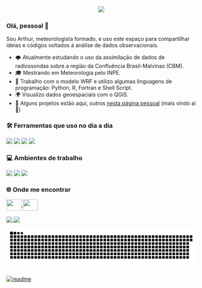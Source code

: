 <div align="center">
  <img height="150" src="https://media.giphy.com/media/M9gbBd9nbDrOTu1Mqx/giphy.gif"  />
</div>

### Olá, pessoal 👋

Sou Arthur, meteorologista formado, e uso este espaço para compartilhar ideias e códigos voltados à análise de dados observacionais.

- 🌩️ Atualmente estudando o uso da assimilação de dados de radiossondas sobre a região da Confluência Brasil-Malvinas (CBM). 
- 🎓 Mestrando em Meteorologia pelo INPE.
- 🧪 Trabalho com o modelo WRF e utilizo algumas linguagens de programação: Python, R, Fortran e Shell Script.
- 🌍 Visualizo dados geoespaciais com o QGIS.
- 🧠 Alguns projetos estão aqui, outros [nesta página pessoal](https://arthurwduart.github.io/arthur-duarte.github.io/) (mais vindo aí 🚀) 

### 🛠️ Ferramentas que uso no dia a dia

<p>
  <a href="https://www.python.org/" target="_blank"><img src="https://cdn.jsdelivr.net/gh/devicons/devicon/icons/python/python-original.svg" width="40" /></a>
  <a href="https://www.r-project.org/" target="_blank"><img src="https://cdn.jsdelivr.net/gh/devicons/devicon/icons/r/r-original.svg" width="40" /></a>
  <a href="https://www.gnu.org/software/bash/" target="_blank"><img src="https://cdn.jsdelivr.net/gh/devicons/devicon/icons/bash/bash-original.svg" width="40" /></a>
  <a href="https://git-scm.com/" target="_blank"><img src="https://cdn.jsdelivr.net/gh/devicons/devicon/icons/git/git-original.svg" width="40" /></a>
</p>

### 💻 Ambientes de trabalho

<p>
  <a href="https://code.visualstudio.com/" target="_blank"><img src="https://cdn.jsdelivr.net/gh/devicons/devicon/icons/vscode/vscode-original.svg" width="40" /></a>
  <a href="https://www.linux.org/" target="_blank"><img src="https://cdn.jsdelivr.net/gh/devicons/devicon/icons/linux/linux-original.svg" width="40" /></a>
  <a href="https://jupyter.org/" target="_blank"><img src="https://upload.wikimedia.org/wikipedia/commons/3/38/Jupyter_logo.svg" width="40" /></a>
</p>

### 🌐 Onde me encontrar

<p align="left">
  <a href="https://www.instagram.com/arthurwduarte" target="blank">
    <img align="center" src="https://raw.githubusercontent.com/rahuldkjain/github-profile-readme-generator/master/src/images/icons/Social/instagram.svg" height="30" width="40" />
  </a>
  <a href="https://www.linkedin.com/in/arthurwduarte" target="blank">
    <img align="center" src="https://raw.githubusercontent.com/rahuldkjain/github-profile-readme-generator/master/src/images/icons/Social/linked-in-alt.svg" height="30" width="40" />
  </a>
</p>


<div>
  <a href="https://github.com/arthurwduart">
    <img height="180em" align="center" src="https://github-readme-stats.vercel.app/api?username=arthurwduart&show_icons=true&theme=react&include_all_commits=true&count_private=true"/>
    <img height="180em" align="center" src="https://github-readme-stats.vercel.app/api/top-langs/?username=arthurwduart&layout=compact&langs_count=7&theme=react" />
  </a>
</div>

![Snake animation](https://github.com/arthurwduart/arthurwduart/blob/output/github-contribution-grid-snake.svg)

[![readme](https://github-readme-stats.vercel.app/api/pin/?username=arthurwduart&repo=arthurwduart&theme=react)](https://github.com/arthurwduart/arthurwduart)

